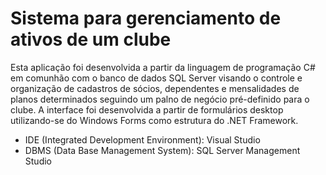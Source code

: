 # Sistema para gerenciamento de ativos de um clube

Esta aplicação foi desenvolvida a partir da linguagem de programação C# em comunhão com o banco de dados SQL Server visando o controle e organização de cadastros de sócios, dependentes e mensalidades de planos determinados seguindo um palno de negócio pré-definido para o clube. A interface foi desenvolvida a partir de formulários desktop utilizando-se do Windows Forms como estrutura do .NET Framework.

* IDE (Integrated Development Environment): Visual Studio
* DBMS (Data Base Management System): SQL Server Management Studio
